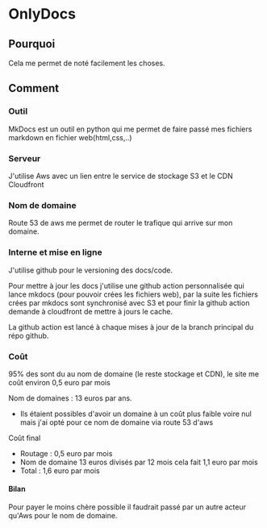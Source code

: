 # OnlyDocs

## Pourquoi 

Cela me permet de noté facilement les choses.

## Comment

### Outil 

MkDocs est un outil en python qui me permet de faire passé mes fichiers markdown en fichier web(html,css,..)

### Serveur
J'utilise Aws avec un lien entre le service de stockage S3 et le CDN Cloudfront

### Nom de domaine

Route 53 de aws me permet de router le trafique qui arrive sur mon domaine.

### Interne et mise en ligne
J'utilise github pour le versioning des docs/code.

Pour mettre à jour les docs j'utilise une github action personnalisée qui lance mkdocs (pour pouvoir crées les fichiers web), par la suite les fichiers crées par mkdocs sont synchronisé avec S3 et pour finir la github action demande à cloudfront de mettre à jours le cache.

La github action est lancé à chaque mises à jour de la branch principal du répo github.

### Coût

95% des sont du au nom de domaine (le reste stockage et CDN), le site me coût environ 0,5 euro par mois

Nom de domaines : 13 euros par ans.
- Ils étaient possibles d'avoir un domaine à un coût plus faible voire nul mais j'ai opté pour ce nom de domaine via route 53 d'aws

Coût final
- Routage : 0,5 euro par mois
- Nom de domaine 13 euros divisés par 12 mois cela fait 1,1 euro par mois
- Total : 1,6 euro par mois 

#### Bilan

Pour payer le moins chère possible il faudrait passé par un autre acteur qu'Aws pour le nom de domaine.



